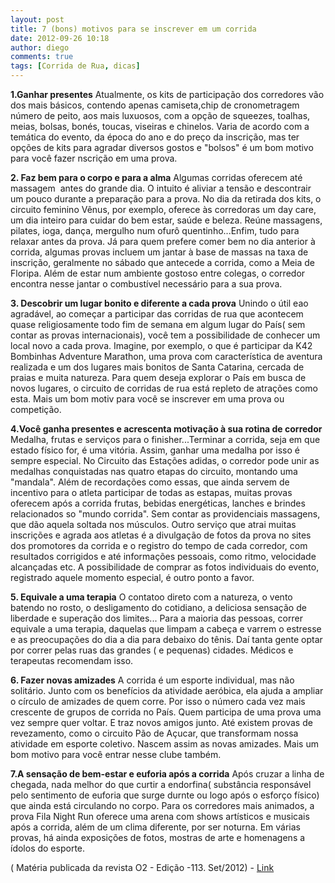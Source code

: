 ```yaml
---
layout: post
title: 7 (bons) motivos para se inscrever em um corrida
date: 2012-09-26 10:18
author: diego
comments: true
tags: [Corrida de Rua, dicas]
---
```

**1.Ganhar presentes**
Atualmente, os kits de participação dos corredores vão dos mais básicos, contendo apenas camiseta,chip de cronometragem  número de peito, aos mais luxuosos, com a opção de squeezes, toalhas, meias, bolsas, bonés, toucas, viseiras e chinelos. Varia de acordo com a temática do evento, da época do ano e do preço da inscrição, mas ter opções de kits para agradar diversos gostos e "bolsos" é um bom motivo para você fazer nscrição em uma prova.

**2. Faz bem para o corpo e para a alma**
Algumas corridas oferecem até massagem  antes do grande dia. O intuito é aliviar a tensão e descontrair um pouco durante a preparação para a prova. No dia da retirada dos kits, o circuito feminino Vênus, por exemplo, oferece às corredoras um day care, um dia inteiro para cuidar do bem estar, saúde e beleza. Reúne massagens, pilates, ioga, dança, mergulho num ofurô quentinho...Enfim, tudo para relaxar antes da prova. Já para quem prefere comer bem no dia anterior à corrida, algumas provas incluem um jantar à base de massas na taxa de inscrição, geralmente no sábado que antecede a corrida, como a Meia de Floripa. Além de estar num ambiente gostoso entre colegas, o corredor encontra nesse jantar o combustível necessário para a sua prova.

**3. Descobrir um lugar bonito e diferente a cada prova**
Unindo o útil eao agradável, ao começar a participar das corridas de rua que acontecem quase religiosamente todo fim de semana em algum lugar do País( sem contar as provas internacionais), você tem a possibilidade de conhecer um local novo a cada prova. Imagine, por exemplo, o que é participar da K42 Bombinhas Adventure Marathon, uma prova com característica de aventura realizada e um dos lugares mais bonitos de Santa Catarina, cercada de praias e muita natureza. Para quem deseja explorar o País em busca de novos lugares, o circuito de corridas de rua está repleto de atrações como esta. Mais um bom motiv para você se inscrever em uma prova ou competição.

**4.Você ganha presentes e acrescenta motivação à sua rotina de corredor**
Medalha, frutas e serviços para o finisher...Terminar a corrida, seja em que estado físico for, é uma vitória. Assim, ganhar uma medalha por isso é sempre especial. No Circuito das Estações adidas, o corredor pode unir as medalhas conquistadas nas quatro etapas do circuito, montando uma "mandala". Além de recordações como essas, que ainda servem de incentivo para o atleta participar de todas as estapas, muitas provas oferecem após a corrida frutas, bebidas energéticas, lanches e brindes relacionados so "mundo corrida". Sem contar as providenciais massagens, que dão aquela soltada nos músculos. Outro serviço que atrai muitas inscrições e agrada aos atletas é a divulgação de fotos da prova no sites dos promotores da corrida e o registro do tempo de cada corredor, com resultados corrigidos e até informações pessoais, como ritmo, velocidade alcançadas etc. A possibilidade de comprar as fotos individuais do evento, registrado aquele momento especial, é outro ponto a favor.

**5. Equivale a uma terapia**
O contatoo direto com a natureza, o vento batendo no rosto, o desligamento do cotidiano, a deliciosa sensação de liberdade e superação dos limites... Para a maioria das pessoas, correr equivale a uma terapia, daquelas que limpam a cabeça e varrem o estresse e as preocupações do dia a dia para debaixo do tênis. Daí tanta gente optar por correr pelas ruas das grandes ( e pequenas) cidades. Médicos e terapeutas recomendam isso.

**6. Fazer novas amizades**
A corrida é um esporte individual, mas não solitário. Junto com os benefícios da atividade aeróbica, ela ajuda a ampliar o círculo de amizades de quem corre. Por isso o número cada vez mais crescente de grupos de corrida no País. Quem participa de uma prova uma vez sempre quer voltar. E traz novos amigos junto. Até existem provas de revezamento, como o circuito Pão de Açucar, que transformam nossa atividade em esporte coletivo. Nascem assim as novas amizades. Mais um bom motivo para você entrar nesse clube também.

**7.A sensação de bem-estar e euforia após a corrida**
Após cruzar a linha de chegada, nada melhor do que curtir a endorfina( substância responsável pelo sentimento de euforia que surge durnte ou logo após o esforço físico) que ainda está circulando no corpo. Para os corredores mais animados, a prova Fila Night Run oferece uma arena com shows artísticos e musicais após a corrida, além de um clima diferente, por ser noturna. Em várias provas, há ainda exposições de fotos, mostras de arte e homenagens a ídolos do esporte.

( Matéria publicada da revista O2 - Edição -113. Set/2012) - <a href="http://o2porminuto.com.br/materia/confira/conteudo/7-bons--motivos-para-se-inscrever-em-uma-corrida-7144" target="_blank">Link</a>
